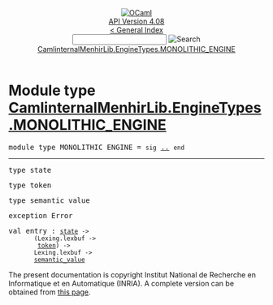 <!-- ((! set title API !)) ((! set documentation !)) ((! set api !)) ((! set nobreadcrumb !)) -->
<div class="api"><header><nav class="toc brand"><a class="brand" href="https://ocaml.org/"><img src="colour-logo-gray.svg" class="svg" alt="OCaml"></a></nav><nav class="toc"><div class="toc_version"><a href="/docs" id="version-select">API Version 4.08</a></div><a href="index.html">&lt; General Index</a><div class="api_search"><input type="text" name="apisearch" id="api_search" oninput="mySearch(false);" onkeypress="this.oninput();" onclick="this.oninput();" onpaste="this.oninput();">
<img src="search_icon.svg" alt="Search" class="svg" onclick="mySearch(false)"></div>
<div id="search_results"></div><div class="toc_title"><a href="#top">CamlinternalMenhirLib.EngineTypes.MONOLITHIC_ENGINE</a></div><ul></ul></nav></header>

<h1>Module type <a href="type_CamlinternalMenhirLib.EngineTypes.MONOLITHIC_ENGINE.html">CamlinternalMenhirLib.EngineTypes.MONOLITHIC_ENGINE</a></h1>

<pre><span id="MODULETYPEMONOLITHIC_ENGINE"><span class="keyword">module type</span> MONOLITHIC_ENGINE</span> = <code class="code"><span class="keyword">sig</span></code> <a href="CamlinternalMenhirLib.EngineTypes.MONOLITHIC_ENGINE.html">..</a> <code class="code"><span class="keyword">end</span></code></pre><hr width="100%">

<pre><span id="TYPEstate"><span class="keyword">type</span> <code class="type"></code>state</span> </pre>


<pre><span id="TYPEtoken"><span class="keyword">type</span> <code class="type"></code>token</span> </pre>


<pre><span id="TYPEsemantic_value"><span class="keyword">type</span> <code class="type"></code>semantic_value</span> </pre>


<pre><span id="EXCEPTIONError"><span class="keyword">exception</span> Error</span></pre>

<pre><span id="VALentry"><span class="keyword">val</span> entry</span> : <code class="type"><a href="CamlinternalMenhirLib.EngineTypes.MONOLITHIC_ENGINE.html#TYPEstate">state</a> -&gt;<br>       (Lexing.lexbuf -&gt;<br>        <a href="CamlinternalMenhirLib.EngineTypes.MONOLITHIC_ENGINE.html#TYPEtoken">token</a>) -&gt;<br>       Lexing.lexbuf -&gt;<br>       <a href="CamlinternalMenhirLib.EngineTypes.MONOLITHIC_ENGINE.html#TYPEsemantic_value">semantic_value</a></code></pre>
<div class="copyright">The present documentation is copyright Institut National de Recherche en Informatique et en Automatique (INRIA). A complete version can be obtained from <a href="http://caml.inria.fr/pub/docs/manual-ocaml/">this page</a>.</div></div>